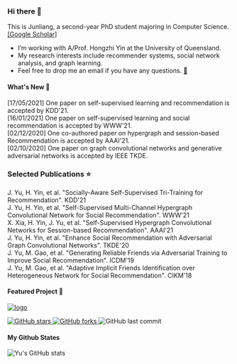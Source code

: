 ### Hi there 👋

This is Junliang, a second-year PhD student majoring in Computer Science. [[Google Scholar]](https://scholar.google.com/citations?user=JGuWOUIAAAAJ&hl=EN&oi=ao)
- I’m working with A/Prof. Hongzhi Yin at the University of Queensland.
- My research interests include recommender systems, social network analysis, and graph learning.
- Feel free to drop me an email if you have any questions. [📧](mailto:jl.yu@uq.edu.au)

#### What's New 📢
[17/05/2021] One paper on self-supervised learning and recommendation is accepted by KDD'21.  
[16/01/2021] One paper on self-supervised learning and social recommendation is accepted by WWW'21.  
[02/12/2020] One co-authored paper on hypergraph and session-based Recommendation is accepted by AAAI'21.  
[02/10/2020] One paper on graph convolutional networks and generative adversarial networks is accepted by IEEE TKDE.

### Selected Publications ⭐️
J. Yu, H. Yin, et al. "Socially-Aware Self-Supervised Tri-Training for Recommendation". KDD'21<br>
J. Yu, H. Yin, et al. "Self-Supervised Multi-Channel Hypergraph Convolutional Network for Social Recommendation". WWW'21<br>
X. Xia, H. Yin, J. Yu, et al. "Self-Supervised Hypergraph Convolutional Networks for Session-based Recommendation". AAAI'21<br>
J. Yu, H. Yin, et al. "Enhance Social Recommendation with Adversarial Graph Convolutional Networks". TKDE'20<br>
J. Yu, M. Gao, et al. "Generating Reliable Friends via Adversarial Training to Improve Social Recommendation". ICDM'19<br>
J. Yu, M. Gao, et al. "Adaptive Implicit Friends Identification over Heterogeneous Network for Social Recommendation". CIKM'18<br>




#### Featured Project 🍊
<a href="https://github.com/Coder-Yu/QRec"> <img src="https://i.ibb.co/Bsn8CM5/logo.png" alt="logo" border="0"></a><br>
<p float="left"> <a href="https://github.com/Coder-Yu/QRec/stargazers"> <img alt="GitHub stars" src="https://img.shields.io/github/stars/Coder-Yu/QRec"/> </a> <a href="https://github.com/Coder-Yu/QRec/network/members"> <img alt="GitHub forks" src="https://img.shields.io/github/forks/Coder-Yu/QRec"/> </a> <img alt="GitHub last commit" src="https://img.shields.io/github/last-commit/Coder-Yu/QRec"></p> 

#### My Github States

![Yu's GitHub stats](https://github-readme-stats.vercel.app/api?username=Coder-Yu)
